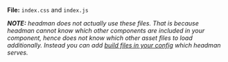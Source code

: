 **File:** `index.css` and `index.js`

_**NOTE:** headman does not actually use these files. That is because headman cannot know which other components are included in your component, hence does not know which other asset files to load additionally. Instead you can add [build files in your config](/configuration/assets) which headman serves._
